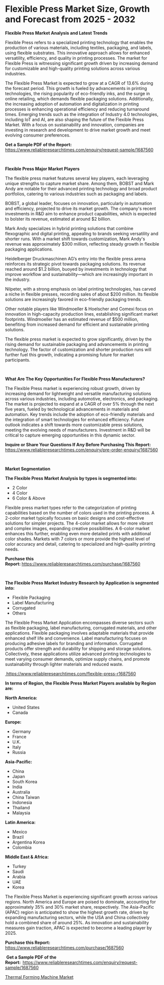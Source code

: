<p><h1>Flexible Press Market Size, Growth and Forecast from 2025 - 2032</h1></p><p><strong>Flexible Press Market Analysis and Latest Trends</strong></p>
<p><p>Flexible Press refers to a specialized printing technology that enables the production of various materials, including textiles, packaging, and labels, using flexible substrates. This innovative approach allows for enhanced versatility, efficiency, and quality in printing processes. The market for Flexible Press is witnessing significant growth driven by increasing demand for customizable and high-quality printing solutions across various industries.</p><p>The Flexible Press Market is expected to grow at a CAGR of 13.6% during the forecast period. This growth is fueled by advancements in printing technologies, the rising popularity of eco-friendly inks, and the surge in online retailing, which demands flexible packaging solutions. Additionally, the increasing adoption of automation and digitalization in printing processes is enhancing operational efficiency and reducing turnaround times. Emerging trends such as the integration of Industry 4.0 technologies, including IoT and AI, are also shaping the future of the Flexible Press Market. With a focus on sustainability and innovation, companies are investing in research and development to drive market growth and meet evolving consumer preferences.</p></p>
<p><strong>Get a Sample PDF of the Report:&nbsp;</strong> <a href="https://www.reliableresearchtimes.com/enquiry/request-sample/1687560?utm_campaign=2513&utm_medium=2&utm_source=Github&utm_content=ia&utm_term=16022025&utm_id=flexible-press">https://www.reliableresearchtimes.com/enquiry/request-sample/1687560</a></p>
<p>&nbsp;</p>
<p><strong>Flexible Press Major Market Players</strong></p>
<p><p>The flexible press market features several key players, each leveraging unique strengths to capture market share. Among them, BOBST and Mark Andy are notable for their advanced printing technology and broad product portfolios, catering to various industries such as packaging and labels. </p><p>BOBST, a global leader, focuses on innovation, particularly in automation and efficiency, projected to drive its market growth. The company's recent investments in R&D aim to enhance product capabilities, which is expected to bolster its revenue, estimated at around $2 billion.</p><p>Mark Andy specializes in hybrid printing solutions that combine flexographic and digital printing, appealing to brands seeking versatility and shorter runs. With a market shift towards customization, Mark Andy's revenue was approximately $300 million, reflecting steady growth in flexible packaging applications.</p><p>Heidelberger Druckmaschinen AG’s entry into the flexible press arena reinforces its strategic pivot towards packaging solutions. Its revenue reached around $1.2 billion, buoyed by investments in technology that improve workflow and sustainability—which are increasingly important in the industry.</p><p>Nilpeter, with a strong emphasis on label printing technologies, has carved a niche in flexible presses, recording sales of about $200 million. Its flexible solutions are increasingly favored in eco-friendly packaging trends.</p><p>Other notable players like Windmoeller & Hoelscher and Comexi focus on innovation in high-capacity production lines, establishing significant market footprints. Windmoeller has an estimated revenue of $500 million, benefiting from increased demand for efficient and sustainable printing solutions.</p><p>The flexible press market is expected to grow significantly, driven by the rising demand for sustainable packaging and advancements in printing technology. The factor of customization and shorter production runs will further fuel this growth, indicating a promising future for market participants.</p></p>
<p>&nbsp;</p>
<p><strong>What Are The Key Opportunities For Flexible Press Manufacturers?</strong></p>
<p><p>The Flexible Press market is experiencing robust growth, driven by increasing demand for lightweight and versatile manufacturing solutions across various industries, including automotive, electronics, and packaging. The market is projected to expand at a CAGR of over 5% through the next five years, fueled by technological advancements in materials and automation. Key trends include the adoption of eco-friendly materials and the integration of smart technologies for enhanced efficiency. Future outlook indicates a shift towards more customizable press solutions, meeting the evolving needs of manufacturers. Investment in R&D will be critical to capture emerging opportunities in this dynamic sector.</p></p>
<p><strong>Inquire or Share Your Questions If Any Before Purchasing This Report:</strong> <a href="https://www.reliableresearchtimes.com/enquiry/pre-order-enquiry/1687560?utm_campaign=2513&utm_medium=2&utm_source=Github&utm_content=ia&utm_term=16022025&utm_id=flexible-press">https://www.reliableresearchtimes.com/enquiry/pre-order-enquiry/1687560</a></p>
<p>&nbsp;</p>
<p><strong>Market Segmentation</strong></p>
<p><strong>The Flexible Press Market Analysis by types is segmented into:</strong></p>
<p><ul><li>2 Color</li><li>4 Color</li><li>6 Color & Above</li></ul></p>
<p><p>Flexible press market types refer to the categorization of printing capabilities based on the number of colors used in the printing process. A 2-color market typically focuses on basic designs and cost-effective solutions for simpler projects. The 4-color market allows for more vibrant and complex images, expanding creative possibilities. A 6-color market enhances this further, enabling even more detailed prints with additional color shades. Markets with 7 colors or more provide the highest level of color accuracy and detail, catering to specialized and high-quality printing needs.</p></p>
<p><strong>Purchase this Report:&nbsp;</strong><a href="https://www.reliableresearchtimes.com/purchase/1687560?utm_campaign=2513&utm_medium=2&utm_source=Github&utm_content=ia&utm_term=16022025&utm_id=flexible-press">https://www.reliableresearchtimes.com/purchase/1687560</a></p>
<p>&nbsp;</p>
<p><strong>The Flexible Press Market Industry Research by Application is segmented into:</strong></p>
<p><ul><li>Flexible Packaging</li><li>Label Manufacturing</li><li>Corrugated</li><li>Others</li></ul></p>
<p><p>The Flexible Press Market Application encompasses diverse sectors such as flexible packaging, label manufacturing, corrugated materials, and other applications. Flexible packaging involves adaptable materials that provide enhanced shelf life and convenience. Label manufacturing focuses on producing adhesive labels for branding and information. Corrugated products offer strength and durability for shipping and storage solutions. Collectively, these applications utilize advanced printing technologies to meet varying consumer demands, optimize supply chains, and promote sustainability through lighter materials and reduced waste.</p></p>
<p><a href="https://www.reliableresearchtimes.com/flexible-press-r1687560?utm_campaign=2513&utm_medium=2&utm_source=Github&utm_content=ia&utm_term=16022025&utm_id=flexible-press">&nbsp;https://www.reliableresearchtimes.com/flexible-press-r1687560</a></p>
<p><strong>In terms of Region, the Flexible Press Market Players available by Region are:</strong></p>
<p>
    <p> <strong> North America: </strong>
        <ul>
            <li>United States</li>
            <li>Canada</li>
        </ul>
        </p> 
    <p> <strong> Europe: </strong>
        <ul>
            <li>Germany</li>
            <li>France</li>
            <li>U.K.</li>
            <li>Italy</li>
            <li>Russia</li>
        </ul>
        </p> 
    <p> <strong> Asia-Pacific: </strong>
        <ul>
            <li>China</li>
            <li>Japan</li>
            <li>South Korea</li>
            <li>India</li>
            <li>Australia</li>
            <li>China Taiwan</li>
            <li>Indonesia</li>
            <li>Thailand</li>
            <li>Malaysia</li>
        </ul>
        </p> 
    <p> <strong> Latin America: </strong>
        <ul>
            <li>Mexico</li>
            <li>Brazil</li>
            <li>Argentina Korea</li>
            <li>Colombia</li>
        </ul>
        </p> 
    <p> <strong> Middle East & Africa: </strong>
        <ul>
            <li>Turkey</li>
            <li>Saudi</li>
            <li>Arabia</li>
            <li>UAE</li>
            <li>Korea</li>
        </ul>
    </p>
    </p>
<p><p>The Flexible Press Market is experiencing significant growth across various regions. North America and Europe are poised to dominate, accounting for approximately 35% and 30% market share, respectively. The Asia-Pacific (APAC) region is anticipated to show the highest growth rate, driven by expanding manufacturing sectors, while the USA and China collectively hold a combined share of around 25%. As innovation and sustainability measures gain traction, APAC is expected to become a leading player by 2025.</p></p>
<p><strong>Purchase this Report: </strong><a href="https://www.reliableresearchtimes.com/purchase/1687560?utm_campaign=2513&utm_medium=2&utm_source=Github&utm_content=ia&utm_term=16022025&utm_id=flexible-press">https://www.reliableresearchtimes.com/purchase/1687560</a></p>
<p>&nbsp;<strong>Get a Sample PDF of the Report:&nbsp;&nbsp;</strong><a href="https://www.reliableresearchtimes.com/enquiry/request-sample/1687560?utm_campaign=2513&utm_medium=2&utm_source=Github&utm_content=ia&utm_term=16022025&utm_id=flexible-press">https://www.reliableresearchtimes.com/enquiry/request-sample/1687560</a></p>
<p><strong></strong></p>
<p><p><a href="https://github.com/ramraomeyie/Market-Research-Report-List-1/blob/main/thermal-forming-machine-market.md?utm_campaign=2513&utm_medium=2&utm_source=Github&utm_content=ia&utm_term=16022025&utm_id=flexible-press">Thermal Forming Machine Market</a></p></p>
